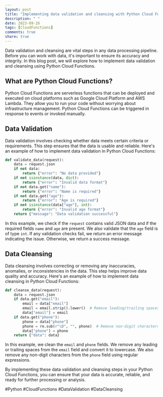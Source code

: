 ```yaml
---
layout: post
title: "Implementing data validation and cleansing with Python Cloud Functions"
description: " "
date: 2023-09-26
tags: [CloudFunctions]
comments: true
share: true
---
```


Data validation and cleansing are vital steps in any data processing pipeline. Before you can work with data, it's important to ensure its accuracy and integrity. In this blog post, we will explore how to implement data validation and cleansing using Python Cloud Functions.

## What are Python Cloud Functions?

Python Cloud Functions are serverless functions that can be deployed and executed on cloud platforms such as Google Cloud Platform and AWS Lambda. They allow you to run your code without worrying about infrastructure management. Python Cloud Functions can be triggered in response to events or invoked manually.

## Data Validation

Data validation involves checking whether data meets certain criteria or requirements. This step ensures that the data is usable and reliable. Here's an example of how to implement data validation in Python Cloud Functions:

```python
def validate_data(request):
    data = request.json
    if not data:
        return {"error": "No data provided"}
    if not isinstance(data, dict):
        return {"error": "Invalid data format"}
    if not data.get("name"):
        return {"error": "Name is required"}
    if not data.get("age"):
        return {"error": "Age is required"}
    if not isinstance(data["age"], int):
        return {"error": "Invalid age format"}
    return {"message": "Data validation successful"}
```

In this example, we check if the `request` contains valid JSON data and if the required fields `name` and `age` are present. We also validate that the `age` field is of type `int`. If any validation checks fail, we return an error message indicating the issue. Otherwise, we return a success message.

## Data Cleansing

Data cleansing involves correcting or removing any inaccuracies, anomalies, or inconsistencies in the data. This step helps improve data quality and accuracy. Here's an example of how to implement data cleansing in Python Cloud Functions:

```python
def cleanse_data(request):
    data = request.json
    if data.get("email"):
        email = data["email"]
        email = email.strip().lower()  # Remove leading/trailing spaces and convert to lowercase
        data["email"] = email
    if data.get("phone"):
        phone = data["phone"]
        phone = re.sub(r"\D", "", phone)  # Remove non-digit characters
        data["phone"] = phone
    return {"data": data}
```

In this example, we clean the `email` and `phone` fields. We remove any leading or trailing spaces from the `email` field and convert it to lowercase. We also remove any non-digit characters from the `phone` field using regular expressions.

By implementing these data validation and cleansing steps in your Python Cloud Functions, you can ensure that your data is accurate, reliable, and ready for further processing or analysis.

#Python #CloudFunctions #DataValidation #DataCleansing